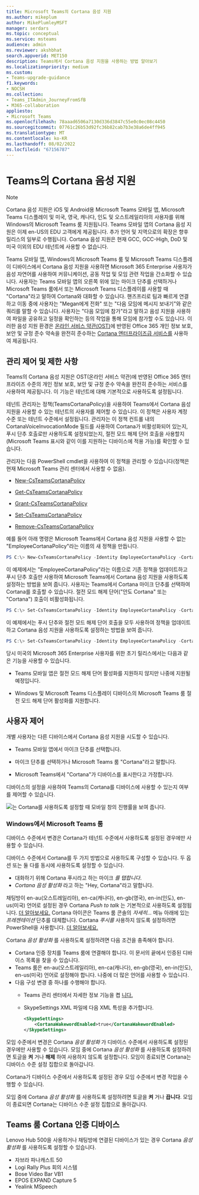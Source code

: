 ```yaml
---
title: Microsoft Teams의 Cortana 음성 지원
ms.author: mikeplum
author: MikePlumleyMSFT
manager: serdars
ms.topic: conceptual
ms.service: msteams
audience: admin
ms.reviewer: akshbhat
search.appverid: MET150
description: Teams에서 Cortana 음성 지원을 사용하는 방법 알아보기
ms.localizationpriority: medium
ms.custom:
- Teams-upgrade-guidance
f1.keywords:
- NOCSH
ms.collection:
- Teams_ITAdmin_JourneyFromSfB
- M365-collaboration
appliesto:
- Microsoft Teams
ms.openlocfilehash: 78aaad6506a7130d336d3847c55e0c0ec08c4450
ms.sourcegitcommit: 07761c26b53d92fc36b82cab7b3e38a6de4ff945
ms.translationtype: MT
ms.contentlocale: ko-KR
ms.lasthandoff: 08/02/2022
ms.locfileid: "67156787"
---
```

# <a name="cortana-voice-assistance-in-teams"></a>Teams의 Cortana 음성 지원

> [!NOTE]
> Cortana 음성 지원은 iOS 및 Android용 Microsoft Teams 모바일 앱, Microsoft Teams 디스플레이 및 미국, 영국, 캐나다, 인도 및 오스트레일리아의 사용자를 위해 Windows의 Microsoft Teams 룸 지원됩니다. Teams 모바일 앱의 Cortana 음성 지원은 이제 en-US의 EDU 고객에게 제공됩니다. 추가 언어 및 지역으로의 확장은 향후 릴리스의 일부로 수행됩니다. Cortana 음성 지원은 현재 GCC, GCC-High, DoD 및 미국 이외의 EDU 테넌트에 사용할 수 없습니다.

Teams 모바일 앱, Windows의 Microsoft Teams 룸 및 Microsoft Teams 디스플레이 디바이스에서 Cortana 음성 지원을 사용하면 Microsoft 365 Enterprise 사용자가 음성 자연어를 사용하여 커뮤니케이션, 공동 작업 및 모임 관련 작업을 간소화할 수 있습니다. 사용자는 Teams 모바일 앱의 오른쪽 위에 있는 마이크 단추를 선택하거나 Microsoft Teams 룸에서 또는 Microsoft Teams 디스플레이를 사용할 때 "Cortana"라고 말하여 Cortana와 대화할 수 있습니다. 핸즈프리로 팀과 빠르게 연결하고 이동 중에 사용자는 "Megan에게 전화" 또는 "다음 모임에 메시지 보내기"와 같은 쿼리를 말할 수 있습니다. 사용자는 "다음 모임에 참가"라고 말하고 음성 지원을 사용하여 파일을 공유하고 일정을 확인하는 등의 작업을 통해 모임에 참가할 수도 있습니다. 이러한 음성 지원 환경은 [온라인 서비스 약관(OST)](https://www.microsoft.com/licensing/product-licensing/products?rtc=1&preserve-view=true)에 반영된 Office 365 개인 정보 보호, 보안 및 규정 준수 약속을 완전히 준수하는 [Cortana 엔터프라이즈급 서비스를](/microsoft-365/admin/misc/cortana-integration) 사용하여 제공됩니다.

## <a name="admin-control-and-limitations"></a>관리 제어 및 제한 사항

Teams의 Cortana 음성 지원은 OST(온라인 서비스 약관)에 반영된 Office 365 엔터프라이즈 수준의 개인 정보 보호, 보안 및 규정 준수 약속을 완전히 준수하는 서비스를 사용하여 제공됩니다. 이 기능은 테넌트에 대해 기본적으로 사용하도록 설정됩니다.

테넌트 관리자는 정책(TeamsCortanaPolicy)을 사용하여 Teams에서 Cortana 음성 지원을 사용할 수 있는 테넌트의 사용자를 제어할 수 있습니다. 이 정책은 사용자 계정 수준 또는 테넌트 수준에서 설정됩니다. 관리자는 이 정책 컨트롤 내의 CortanaVoiceInvocationMode 필드를 사용하여 Cortana가 비활성화되어 있는지, 푸시 단추 호출로만 사용하도록 설정되었는지, 절전 모드 해제 단어 호출을 사용할지(Microsoft Teams 표시와 같이 이를 지원하는 디바이스에 적용 가능)를 확인할 수 있습니다.

관리자는 다음 PowerShell cmdlet을 사용하여 이 정책을 관리할 수 있습니다(정책은 현재 Microsoft Teams 관리 센터에서 사용할 수 없음).

- [New-CsTeamsCortanaPolicy](/powershell/module/skype/New-CsTeamsCortanaPolicy)

- [Get-CsTeamsCortanaPolicy](/powershell/module/skype/Get-CsTeamsCortanaPolicy)

- [Grant-CsTeamsCortanaPolicy](/powershell/module/skype/Grant-CsTeamsCortanaPolicy)

- [Set-CsTeamsCortanaPolicy](/powershell/module/skype/Set-CsTeamsCortanaPolicy)

- [Remove-CsTeamsCortanaPolicy](/powershell/module/skype/Remove-CsTeamsCortanaPolicy)

예를 들어 아래 명령은 Microsoft Teams에서 Cortana 음성 지원을 사용할 수 없는 "EmployeeCortanaPolicy"라는 이름의 새 정책을 만듭니다.

```PowerShell
PS C:\> New-CsTeamsCortanaPolicy -Identity EmployeeCortanaPolicy -CortanaVoiceInvocationMode Disabled
```

이 예제에서는 "EmployeeCortanaPolicy"라는 이름으로 기존 정책을 업데이트하고 푸시 단추 호출만 사용하여 Microsoft Teams에서 Cortana 음성 지원을 사용하도록 설정하는 방법을 보여 줍니다. 사용자는 Teams에서 Cortana 마이크 단추를 선택하여 Cortana를 호출할 수 있습니다. 절전 모드 해제 단어("안도 Cortana" 또는 "Cortana") 호출이 비활성화됩니다.

```PowerShell
PS C:\> Set-CsTeamsCortanaPolicy -Identity EmployeeCortanaPolicy -CortanaVoiceInvocationMode PushToTalkUserOverride
```

이 예제에서는 푸시 단추와 절전 모드 해제 단어 호출을 모두 사용하여 정책을 업데이트하고 Cortana 음성 지원을 사용하도록 설정하는 방법을 보여 줍니다.

```PowerShell
PS C:\> Set-CsTeamsCortanaPolicy -Identity EmployeeCortanaPolicy -CortanaVoiceInvocationMode WakeWordPushToTalkUserOverride
```

당시 미국의 Microsoft 365 Enterprise 사용자를 위한 초기 릴리스에서는 다음과 같은 기능을 사용할 수 있습니다.

- Teams 모바일 앱은 절전 모드 해제 단어 활성화를 지원하지 않지만 나중에 지원될 예정입니다.

- Windows 및 Microsoft Teams 디스플레이 디바이스의 Microsoft Teams 룸 절전 모드 해제 단어 활성화를 지원합니다.

## <a name="user-control"></a>사용자 제어

개별 사용자는 다른 디바이스에서 Cortana 음성 지원을 시도할 수 있습니다.

- Teams 모바일 앱에서 마이크 단추를 선택합니다.

- 마이크 단추를 선택하거나 Microsoft Teams 룸 "Cortana"라고 말합니다.

- Microsoft Teams에서 "Cortana"가 디바이스를 표시한다고 가정합니다.

디바이스의 설정을 사용하여 Teams의 Cortana를 디바이스에 사용할 수 있는지 여부를 제어할 수 있습니다.

![는 Cortana를 사용하도록 설정할 때 모바일 창의 진행률을 보여 줍니다.](media/cortana-mobile-sequence.png)

### <a name="microsoft-teams-rooms-on-windows"></a>Windows에서 Microsoft Teams 룸

디바이스 수준에서 변경은 Cortana가 테넌트 수준에서 사용하도록 설정된 경우에만 사용할 수 있습니다.

디바이스 수준에서 Cortana를 두 가지 방법으로 사용하도록 구성할 수 있습니다. 두 옵션 또는 둘 다를 동시에 사용하도록 설정할 수 있습니다.

- 대화하기 위해 Cortana 푸시라고 하는 마이크 _를 탭합니다_.
- _Cortana 음성 활성화_ 라고 하는 "Hey, Cortana"라고 말합니다.

채팅방이 en-au(오스트레일리아), en-ca(캐나다), en-gb(영국), en-in(인도), en-us(미국) 언어로 설정된 경우 Cortana _Push to talk_ 는 기본적으로 사용하도록 설정됩니다. [더 알아보세요.](/MicrosoftTeams/rooms/console#to-apply-your-desired-language) Cortana 아이콘은 Teams 룸 콘솔의 _자세히..._ 메뉴 아래에 있는 _프레젠테이션_ 단추를 대체합니다. Cortana _푸시를_ 사용하지 않도록 설정하려면 PowerShell을 사용합니다. [더 알아보세요.](/powershell/module/skype/new-csteamscortanapolicy?view=skype-ps#example-1)

Cortana _음성 활성화_ 를 사용하도록 설정하려면 다음 조건을 충족해야 합니다.

- Cortana 인증 장치를 Teams 룸에 연결해야 합니다. 이 문서의 끝에서 인증된 디바이스 목록을 찾을 수 있습니다.
- Teams 룸은 en-au(오스트레일리아), en-ca(캐나다), en-gb(영국), en-in(인도), en-us(미국) 언어로 설정해야 합니다. 나중에 더 많은 언어를 사용할 수 있습니다.
- 다음 구성 변경 중 하나를 수행해야 합니다.
  - Teams 관리 센터에서 자세한 정보 기능을 켭 [니다.](/microsoftteams/rooms/rooms-manage)
  - SkypeSettings XML 파일에 다음 XML 특성을 추가합니다.

    ```xml
    <SkypeSettings>
        <CortanaWakewordEnabled>true</CortanaWakewordEnabled>
    </SkypeSettings>
    ```

모임 수준에서 변경은 Cortana _음성 활성화_ 가 디바이스 수준에서 사용하도록 설정된 경우에만 사용할 수 있습니다.  모임 중에 Cortana _음성 활성화_ 를 사용하도록 설정하려면 토글을 **켜** 거나 **해제** 하여 사용하지 않도록 설정합니다. 모임이 종료되면 Cortana는 디바이스 수준 설정 집합으로 돌아갑니다.

Cortana가 디바이스 수준에서 사용하도록 설정된 경우 모임 수준에서 변경 작업을 수행할 수 있습니다.

모임 중에 Cortana _음성 활성화_ 를 사용하도록 설정하려면 토글을 **켜** 거나 **끕니다**. 모임이 종료되면 Cortana는 디바이스 수준 설정 집합으로 돌아갑니다.

## <a name="cortana-certified-devices-for-teams-rooms"></a>Teams 룸 Cortana 인증 디바이스

Lenovo Hub 500을 사용하거나 채팅방에 연결된 디바이스가 있는 경우 Cortana _음성 활성화_ 를 사용하도록 설정할 수 있습니다.

- 자브라 파나캐스트 50
- Logi Rally Plus 회의 시스템
- Bose Video Bar VB1
- EPOS EXPAND Capture 5
- Yealink MSpeech
